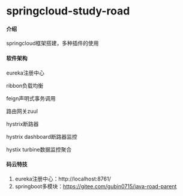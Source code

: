 # springcloud-study-road

#### 介绍
springcloud框架搭建，多种插件的使用

#### 软件架构
eureka注册中心

ribbon负载均衡

feign声明式事务调用

路由网关zuul

hystrix断路器

hystrix dashboard断路器监控

hystix turbine数据监控聚合


#### 码云特技

1. eureka注册中心：http://localhost:8761/
2. springboot多模块：https://gitee.com/gubin0715/java-road-parent